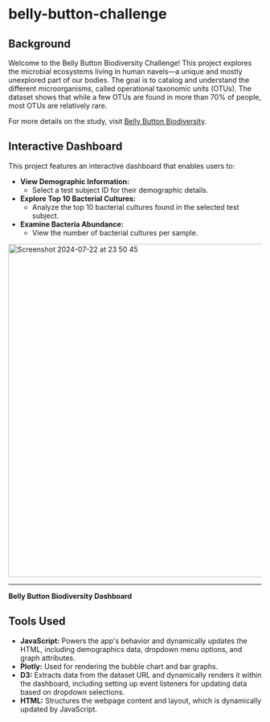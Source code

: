 # belly-button-challenge

## Background

Welcome to the Belly Button Biodiversity Challenge! 
This project explores the microbial ecosystems living in human navels—a unique and mostly unexplored part of our bodies. The goal is to catalog and understand the different microorganisms, called operational taxonomic units (OTUs). The dataset shows that while a few OTUs are found in more than 70% of people, most OTUs are relatively rare.

For more details on the study, visit [Belly Button Biodiversity](https://robdunnlab.com/projects/belly-button-biodiversity/). 

## Interactive Dashboard
This project features an interactive dashboard that enables users to:

+ **View Demographic Information:**
  + Select a test subject ID for their demographic details.
+ **Explore Top 10 Bacterial Cultures:**
    + Analyze the top 10 bacterial cultures found in the selected test subject.
+ **Examine Bacteria Abundance:**
    + View the number of bacterial cultures per sample.
    
<img width="663" alt="Screenshot 2024-07-22 at 23 50 45" src="https://github.com/user-attachments/assets/ff393a89-edd6-4f53-a7c3-de243cb95527">

---------------
**Belly Button Biodiversity Dashboard**

## Tools Used
+ **JavaScript:** Powers the app's behavior and dynamically updates the HTML, including demographics data, dropdown menu options, and graph attributes.
+ **Plotly:** Used for rendering the bubble chart and bar graphs.
+ **D3:** Extracts data from the dataset URL and dynamically renders it within the dashboard, including setting up event listeners for updating data based on dropdown selections.
+ **HTML:** Structures the webpage content and layout, which is dynamically updated by JavaScript.
